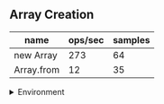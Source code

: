 ## Array Creation

|name|ops/sec|samples|
|-|-|-|
|new Array|273|64|
|Array.from|12|35|


<details>
<summary>Environment</summary>

* __Machine:__ linux x64 | 2 vCPUs | 6.8GB Mem
* __Run:__ Tue Oct 10 2023 20:32:21 GMT+0000 (Coordinated Universal Time)
</details>

<!--
{"environment":{"platform":"linux","arch":"x64","cpus":2,"totalMemory":6.759757995605469},"benchmarks":"[{\"timeStamp\":1696969936071,\"currentTarget\":{\"0\":{\"name\":\"new Array\",\"options\":{\"async\":false,\"defer\":false,\"delay\":0.005,\"initCount\":1,\"maxTime\":5,\"minSamples\":5,\"minTime\":0.05},\"async\":false,\"defer\":false,\"delay\":0.005,\"initCount\":1,\"maxTime\":5,\"minSamples\":5,\"minTime\":0.05,\"id\":1,\"stats\":{\"moe\":0.00013173588477887783,\"rme\":3.5994535687128604,\"sem\":0.00006721218611167237,\"deviation\":0.000537697488893379,\"mean\":0.0036598856538656694,\"sample\":[0.003956270823529412,0.003255193647058823,0.0032252879411764704,0.003026795294117647,0.003136676833333333,0.002853545611111111,0.0050026908888888885,0.0034241747222222224,0.004011337055555555,0.0032804245,0.0028783735,0.003169959111111111,0.0029242396666666667,0.0030642825555555558,0.0029716946666666667,0.0035903378333333336,0.0032932633333333334,0.003075360222222222,0.0029510560555555555,0.003061838111111111,0.003168875833333333,0.0028028188333333332,0.0031362650555555554,0.003201253789473684,0.0026321496315789474,0.003003945526315789,0.002918199105263158,0.00286020815,0.00358775505,0.0037387584,0.00390283655,0.00390492155,0.0038906866999999998,0.0041660536,0.0036975138499999996,0.00388474675,0.0039608609,0.0040209702,0.00425248765,0.0038557520999999997,0.00490839535,0.0039428561,0.0038825018000000003,0.0038966666,0.0040695947,0.00401966525,0.00393022125,0.004132929,0.0039691608000000005,0.0040682347,0.00397671575,0.0038476222,0.0038193575,0.0040912445,0.0041110242499999994,0.0039700708,0.0044716802,0.0037524832,0.0038725368500000003,0.0044123609000000005,0.00452863185,0.00399380735,0.0039457022500000005,0.0038793571],\"variance\":2.891185895622454e-7},\"times\":{\"cycle\":0.07319771307731339,\"elapsed\":5.44,\"period\":0.0036598856538656694,\"timeStamp\":1696969930631},\"running\":false,\"count\":20,\"cycles\":3,\"hz\":273.23258007904514},\"1\":{\"name\":\"Array.from\",\"options\":{\"async\":false,\"defer\":false,\"delay\":0.005,\"initCount\":1,\"maxTime\":5,\"minSamples\":5,\"minTime\":0.05},\"async\":false,\"defer\":false,\"delay\":0.005,\"initCount\":1,\"maxTime\":5,\"minSamples\":5,\"minTime\":0.05,\"id\":2,\"stats\":{\"moe\":0.0008802935331677071,\"rme\":1.097245319751533,\"sem\":0.00044912935365699344,\"deviation\":0.0026570850891667365,\"mean\":0.08022759517142859,\"sample\":[0.08178805,0.081870351,0.076853941,0.079916647,0.079246746,0.082697852,0.081196949,0.078473144,0.077249742,0.07670354,0.083469853,0.083499353,0.082858752,0.076724341,0.078852944,0.080819001,0.081079198,0.080398305,0.085362151,0.083275873,0.080077409,0.082109586,0.080759702,0.076828345,0.077781535,0.078895822,0.076061654,0.083452072,0.07634975,0.078362829,0.077938132,0.083007077,0.079138619,0.085490349,0.079376217],\"variance\":0.000007060101171072204},\"times\":{\"cycle\":0.08022759517142859,\"elapsed\":5.77,\"period\":0.08022759517142859,\"timeStamp\":1696969936088},\"running\":false,\"count\":1,\"cycles\":1,\"hz\":12.464539138475004},\"options\":{},\"events\":{\"start\":[null],\"cycle\":[null,null],\"complete\":[null,null]},\"length\":2,\"running\":false},\"type\":\"cycle\",\"target\":{\"name\":\"new Array\",\"options\":{\"async\":false,\"defer\":false,\"delay\":0.005,\"initCount\":1,\"maxTime\":5,\"minSamples\":5,\"minTime\":0.05},\"async\":false,\"defer\":false,\"delay\":0.005,\"initCount\":1,\"maxTime\":5,\"minSamples\":5,\"minTime\":0.05,\"id\":1,\"stats\":{\"moe\":0.00013173588477887783,\"rme\":3.5994535687128604,\"sem\":0.00006721218611167237,\"deviation\":0.000537697488893379,\"mean\":0.0036598856538656694,\"sample\":[0.003956270823529412,0.003255193647058823,0.0032252879411764704,0.003026795294117647,0.003136676833333333,0.002853545611111111,0.0050026908888888885,0.0034241747222222224,0.004011337055555555,0.0032804245,0.0028783735,0.003169959111111111,0.0029242396666666667,0.0030642825555555558,0.0029716946666666667,0.0035903378333333336,0.0032932633333333334,0.003075360222222222,0.0029510560555555555,0.003061838111111111,0.003168875833333333,0.0028028188333333332,0.0031362650555555554,0.003201253789473684,0.0026321496315789474,0.003003945526315789,0.002918199105263158,0.00286020815,0.00358775505,0.0037387584,0.00390283655,0.00390492155,0.0038906866999999998,0.0041660536,0.0036975138499999996,0.00388474675,0.0039608609,0.0040209702,0.00425248765,0.0038557520999999997,0.00490839535,0.0039428561,0.0038825018000000003,0.0038966666,0.0040695947,0.00401966525,0.00393022125,0.004132929,0.0039691608000000005,0.0040682347,0.00397671575,0.0038476222,0.0038193575,0.0040912445,0.0041110242499999994,0.0039700708,0.0044716802,0.0037524832,0.0038725368500000003,0.0044123609000000005,0.00452863185,0.00399380735,0.0039457022500000005,0.0038793571],\"variance\":2.891185895622454e-7},\"times\":{\"cycle\":0.07319771307731339,\"elapsed\":5.44,\"period\":0.0036598856538656694,\"timeStamp\":1696969930631},\"running\":false,\"count\":20,\"cycles\":3,\"hz\":273.23258007904514},\"aborted\":false},{\"timeStamp\":1696969941859,\"currentTarget\":{\"0\":{\"name\":\"new Array\",\"options\":{\"async\":false,\"defer\":false,\"delay\":0.005,\"initCount\":1,\"maxTime\":5,\"minSamples\":5,\"minTime\":0.05},\"async\":false,\"defer\":false,\"delay\":0.005,\"initCount\":1,\"maxTime\":5,\"minSamples\":5,\"minTime\":0.05,\"id\":1,\"stats\":{\"moe\":0.00013173588477887783,\"rme\":3.5994535687128604,\"sem\":0.00006721218611167237,\"deviation\":0.000537697488893379,\"mean\":0.0036598856538656694,\"sample\":[0.003956270823529412,0.003255193647058823,0.0032252879411764704,0.003026795294117647,0.003136676833333333,0.002853545611111111,0.0050026908888888885,0.0034241747222222224,0.004011337055555555,0.0032804245,0.0028783735,0.003169959111111111,0.0029242396666666667,0.0030642825555555558,0.0029716946666666667,0.0035903378333333336,0.0032932633333333334,0.003075360222222222,0.0029510560555555555,0.003061838111111111,0.003168875833333333,0.0028028188333333332,0.0031362650555555554,0.003201253789473684,0.0026321496315789474,0.003003945526315789,0.002918199105263158,0.00286020815,0.00358775505,0.0037387584,0.00390283655,0.00390492155,0.0038906866999999998,0.0041660536,0.0036975138499999996,0.00388474675,0.0039608609,0.0040209702,0.00425248765,0.0038557520999999997,0.00490839535,0.0039428561,0.0038825018000000003,0.0038966666,0.0040695947,0.00401966525,0.00393022125,0.004132929,0.0039691608000000005,0.0040682347,0.00397671575,0.0038476222,0.0038193575,0.0040912445,0.0041110242499999994,0.0039700708,0.0044716802,0.0037524832,0.0038725368500000003,0.0044123609000000005,0.00452863185,0.00399380735,0.0039457022500000005,0.0038793571],\"variance\":2.891185895622454e-7},\"times\":{\"cycle\":0.07319771307731339,\"elapsed\":5.44,\"period\":0.0036598856538656694,\"timeStamp\":1696969930631},\"running\":false,\"count\":20,\"cycles\":3,\"hz\":273.23258007904514},\"1\":{\"name\":\"Array.from\",\"options\":{\"async\":false,\"defer\":false,\"delay\":0.005,\"initCount\":1,\"maxTime\":5,\"minSamples\":5,\"minTime\":0.05},\"async\":false,\"defer\":false,\"delay\":0.005,\"initCount\":1,\"maxTime\":5,\"minSamples\":5,\"minTime\":0.05,\"id\":2,\"stats\":{\"moe\":0.0008802935331677071,\"rme\":1.097245319751533,\"sem\":0.00044912935365699344,\"deviation\":0.0026570850891667365,\"mean\":0.08022759517142859,\"sample\":[0.08178805,0.081870351,0.076853941,0.079916647,0.079246746,0.082697852,0.081196949,0.078473144,0.077249742,0.07670354,0.083469853,0.083499353,0.082858752,0.076724341,0.078852944,0.080819001,0.081079198,0.080398305,0.085362151,0.083275873,0.080077409,0.082109586,0.080759702,0.076828345,0.077781535,0.078895822,0.076061654,0.083452072,0.07634975,0.078362829,0.077938132,0.083007077,0.079138619,0.085490349,0.079376217],\"variance\":0.000007060101171072204},\"times\":{\"cycle\":0.08022759517142859,\"elapsed\":5.77,\"period\":0.08022759517142859,\"timeStamp\":1696969936088},\"running\":false,\"count\":1,\"cycles\":1,\"hz\":12.464539138475004},\"options\":{},\"events\":{\"start\":[null],\"cycle\":[null,null],\"complete\":[null,null]},\"length\":2,\"running\":false},\"type\":\"cycle\",\"target\":{\"name\":\"Array.from\",\"options\":{\"async\":false,\"defer\":false,\"delay\":0.005,\"initCount\":1,\"maxTime\":5,\"minSamples\":5,\"minTime\":0.05},\"async\":false,\"defer\":false,\"delay\":0.005,\"initCount\":1,\"maxTime\":5,\"minSamples\":5,\"minTime\":0.05,\"id\":2,\"stats\":{\"moe\":0.0008802935331677071,\"rme\":1.097245319751533,\"sem\":0.00044912935365699344,\"deviation\":0.0026570850891667365,\"mean\":0.08022759517142859,\"sample\":[0.08178805,0.081870351,0.076853941,0.079916647,0.079246746,0.082697852,0.081196949,0.078473144,0.077249742,0.07670354,0.083469853,0.083499353,0.082858752,0.076724341,0.078852944,0.080819001,0.081079198,0.080398305,0.085362151,0.083275873,0.080077409,0.082109586,0.080759702,0.076828345,0.077781535,0.078895822,0.076061654,0.083452072,0.07634975,0.078362829,0.077938132,0.083007077,0.079138619,0.085490349,0.079376217],\"variance\":0.000007060101171072204},\"times\":{\"cycle\":0.08022759517142859,\"elapsed\":5.77,\"period\":0.08022759517142859,\"timeStamp\":1696969936088},\"running\":false,\"count\":1,\"cycles\":1,\"hz\":12.464539138475004},\"aborted\":false}]"}-->
